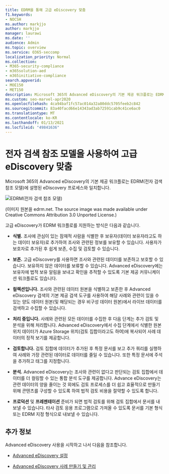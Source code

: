 ```yaml
---
title: EDRM을 통해 고급 eDiscovery 맞춤
f1.keywords:
- NOCSH
ms.author: markjjo
author: markjjo
manager: laurawi
ms.date: ''
audience: Admin
ms.topic: overview
ms.service: O365-seccomp
localization_priority: Normal
ms.collection:
- M365-security-compliance
- m365solution-aed
- m365initiative-compliance
search.appverid:
- MOE150
- MET150
description: Microsoft 365의 Advanced eDiscovery의 기본 제공 워크플로는 EDRM(전자 검색 참조 모델)에 설명된 eDiscovery 프로세스와 일치합니다.
ms.custom: seo-marvel-apr2020
ms.openlocfilehash: 4ca94baf1fc57ac014a32a80ddc5705feeb2c842
ms.sourcegitcommit: 83a40facd66e14343ad3ab72591cab9c41ce6ac0
ms.translationtype: MT
ms.contentlocale: ko-KR
ms.lasthandoff: 01/13/2021
ms.locfileid: "49841636"
---
```

# <a name="advanced-ediscovery-alignment-with-the-electronic-discovery-reference-model"></a>전자 검색 참조 모델을 사용하여 고급 eDiscovery 맞춤

Microsoft 365의 Advanced eDiscovery의 기본 제공 워크플로는 EDRM(전자 검색 참조 모델)에 설명된 eDiscovery 프로세스와 일치합니다.

![EDRM(전자 검색 참조 모델)](../media/EDRMv1.png)

(이미지 원본을 edrm.net. The source image was made available under Creative Commons Attribution 3.0 Unported License.)

고급 eDiscovery가 EDRM 워크플로를 지원하는 방식은 다음과 같습니다.

- **식별.** 조사에 관심이 있는 잠재적 사람을 식별한 후 보유자(데이터 보유자라고도 하는 데이터 보유자)로 추가하여 조사와 관련된 정보를 보유할 수 있습니다. 사용자가 보호자로 추가된 후 쉽게 보존, 수집 및 검토할 수 있습니다.

- **보존.** 고급 eDiscovery를 사용하면 조사와 관련된 데이터를 보존하고 보호할 수 있습니다. 보유하지 않은 데이터를 보류할 수 있습니다. Advanced eDiscovery에는 보유자에 법적 보유 알림을 보내고 확인을 추적할 수 있도록 기본 제공 커뮤니케이션 워크플로도 있습니다.

- **컬렉션입니다.** 조사와 관련된 데이터 원본을 식별하고 보존한 후 Advanced eDiscovery 검색의 기본 제공 검색 도구를 사용하여 해당 사례와 관련이 있을 수 있는 양도 데이터 원본(및 해당되는 경우 비구성 데이터 원본)에서 라이브 데이터를 검색하고 수집할 수 있습니다.

- **처리 중입니다.** 사례와 관련된 모든 데이터를 수집한 후 다음 단계는 추가 검토 및 분석을 위해 처리합니다. Advanced eDiscovery에서 수집 단계에서 식별한 원본 위치 데이터가 Azure Storage 위치(검토 집합이라고도 하여)에 복사되어 사례 데이터의 정적 보기를 제공합니다.  

- **검토합니다.** 검토 집합에 데이터가 추가된 후 특정 문서를 보고 추가 쿼리를 실행하여 사례와 가장 관련된 데이터로 데이터를 줄일 수 있습니다. 또한 특정 문서에 주석을 추가하고 태그를 지정합니다.

- **분석.** Advanced eDiscovery는 조사와 관련이 없다고 판단되는 검토 집합에서 데이터를 더 컬링할 수 있는 통합 분석 도구를 제공합니다. Advance eDiscovery는 관련 데이터의 양을 줄이는 것 외에도 검토 프로세스를 더 쉽고 효율적으로 만들기 위해 콘텐츠를 구성할 수 있도록 하여 법적 검토 비용을 절약할 수 있도록 합니다.

- **프로덕션** 및 **프레젠테이션** 준비가 되면 법적 검토를 위해 검토 집합에서 문서를 내보낼 수 있습니다. 타사 검토 응용 프로그램으로 가져올 수 있도록 문서를 기본 형식 또는 EDRM 지정 형식으로 내보낼 수 있습니다.

## <a name="more-information"></a>추가 정보

Advanced eDiscovery 사용을 시작하고 나서 다음을 참조합니다.

- [Advanced eDiscovery 설정](get-started-with-advanced-ediscovery.md)

- [Advanced eDiscovery 사례 만들기 및 관리](create-and-manage-advanced-ediscoveryv2-case.md)